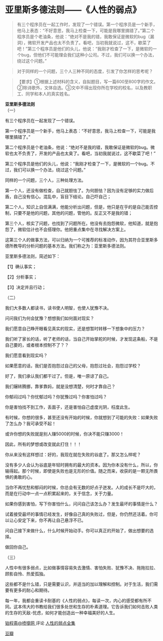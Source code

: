 # 亚里斯多德法则——《人性的弱点》
>有三个程序员在一起工作时，发现了一个错误。第一个程序员是一个新手，他马上表态：“不好意思，我马上检查一下，可能是我哪里搞错了。”第二个程序员是个老油条，他说：“绝对不是我的错，我敢保证是微软的bug（漏洞），微软开发产品也太不负责了。看吧，当初我就说过，这不，歇菜了吧！”第三个程序员是他们的头儿，他说：“我刚才检查了一下，是微软的一个bug，但他们不可能理会我们这种小公司。不过，我们可以换一个办法，绕过这个问题。”

>对于同样的一个问题，三个人三种不同的态度，引发了你怎样的思考呢？

>【要求】①根据上述材料的含义，自拟题目，写一篇600至800字的作文。②除诗歌外，文体自选。③文中不得出现你所在学校的校名，以及教职工、同学和本人的真实姓名。

**亚里斯多德法则**  
（一）

 有三个程序员在一起发现了一个错误。

 第一个程序员是一个新手，他马上表态：“不好意思，我马上检查一下，可能是我哪里搞错了。”

 第二个程序员是个老油条，他说：“绝对不是我的错，我敢保证是微软的bug。微软也太不负责了，开发的产品也太臭了。看吧，当初我就说过，这不歇菜了吧！”

 第三个程序员是他们的头儿，他说：“我刚才检查了一下，是微软的一个bug。不过，我们可以换一个办法，绕过这个问题。”

 同样的一个问题，三个人，三种处理方法。

 第一个人，还没有做检查，自己就胆怯了。为何胆怯？因为没有足够的实力做后盾，自己没有信心。混乱中，盲目下结论。自己吓自己；

 第二个人，知识上自信满满，他能分析出问题，但是，他只是在乎的是自己能否控制，只要不是他的问题，其他的问题，管他的。反正又不是我的错；

 第三个人，核实了问题，也找到了问题所在。他没有去抱怨微软，他知道，就是抱怨了，微软估计也不会搭理你。他把重点集中在寻找解决方案上。

 这第三个人的做事方法，可以归纳为一个可推荐的标准动作，因为其符合亚里斯多德所教导的分析问题的基本方法。我们称之为：亚里斯多德法则。

 亚里斯多德法则，简述如下：

 【1】确认事实；
 
 【2】分析事实；

 【3】决定并且行动；


（二）

 我们大多数人都读书，读书使人明智，也使人犹豫不决。

 问问我们为何会犹豫？想想我们如何面对现实？

 我们愿意自己睁开眼看见真实的现实，还是想暂时转移一下想象中的压力？

 我们听了家长的话，听了老师的话，当自己开始掌舵的时候，才发现这条船，不是自己要的，或者根本控制不了？？

 我们愿意看到现实吗？

 如果愿意的话，我们是否抱怨过自己的父母，抱怨过社会，抱怨过学校？

 好了，我们承认我们都干过了。但是，唯一原谅了自己。

 我们辗转腾挪，靠爹靠妈，就是没想清楚，何时才靠自己？

 你郁闷过吗？你忧郁过吗？你犹豫过吗？你害怕过吗？

 你是害怕找不到工作，丢面子，还是害怕自己虚度光阴，枉度此生。

 有时候，你想的很多，甚至还没有开始的时候，你就想到了可能的失败：如果失败了怎么办？我可承受不起！

 或许你想的失败就是别人赚5000的时候，你决不能只赚3000！

 因此，所有的梦想或改变就此打住！！！

 你从来没有这样想过：好的，我现在就在失败的谷底了。那又怎么样呢？

 没有多少人会认为谷底是年轻时拥有的最大的资本。因为你本没有什么，所以，你输得起。那个时候，即使是失败也是无形的价值。随之而来，收获的是一颗无所畏惧的勇敢的心。

 当你不再忧愁和郁闷的时候，你总会有无数的好点子迸发。人的成长不是吓大的，而是在行动中一点一点积累起来的，关于信念，关于力量。

 如果你感到害怕，写下你害怕什么，问问自己该怎么办？发生最坏的事情是什么？

 试着接受最坏的事情已经发生，好像自己真的失败过，但是，你仍然还活着。你可以让心安定下来，你不再让自己悬浮不已。

 问自己接下来做什么，什么时候开始动手。你可以真正的开始了，做出想要的选择。

 做回你自己。


（三）

 人性中有很多弱点，比如做事情容易失去激情、害怕失败、犹豫不决、拖拖拉拉、顾影自怜、热爱孤独。

 这些都不是什么错，只是需要认识，并适当的加以理解和控制。对于生活，我们需要有更多的耐心和期待。

 每一年，我都会重读卡耐基的《人性的弱点》，每读一次，内心的感受都有所不同。这本伟大的书教给我们很多处世和生存的朴素道理。它告诉我们如何击败人类的生存的天敌-忧虑，如何才能创造出一种幸福美好的人生。
 
 <a href="https://www.douban.com/people/dapenti/">
<span>铂程斋@喷嚏网</span>
</a>
评论
<a href="https://book.douban.com/subject/1056295/">人性的弱点全集</a>

[豆瓣](https://book.douban.com/review/1420182/)
